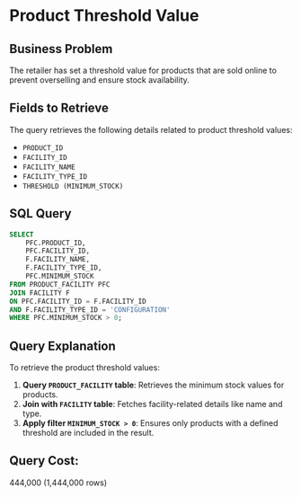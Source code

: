 # Product Threshold Value

## Business Problem

The retailer has set a threshold value for products that are sold online to prevent overselling and ensure stock availability.

## Fields to Retrieve

The query retrieves the following details related to product threshold values:

- `PRODUCT_ID`
- `FACILITY_ID`
- `FACILITY_NAME`
- `FACILITY_TYPE_ID`
- `THRESHOLD (MINIMUM_STOCK)`

## SQL Query

```sql
SELECT
    PFC.PRODUCT_ID,
    PFC.FACILITY_ID,
    F.FACILITY_NAME,
    F.FACILITY_TYPE_ID,
    PFC.MINIMUM_STOCK
FROM PRODUCT_FACILITY PFC
JOIN FACILITY F
ON PFC.FACILITY_ID = F.FACILITY_ID
AND F.FACILITY_TYPE_ID = 'CONFIGURATION'
WHERE PFC.MINIMUM_STOCK > 0;
```

## Query Explanation

To retrieve the product threshold values:

1. **Query `PRODUCT_FACILITY` table**: Retrieves the minimum stock values for products.
2. **Join with `FACILITY` table**: Fetches facility-related details like name and type.
3. **Apply filter `MINIMUM_STOCK > 0`**: Ensures only products with a defined threshold are included in the result.

## Query Cost:
444,000 (1,444,000 rows)

